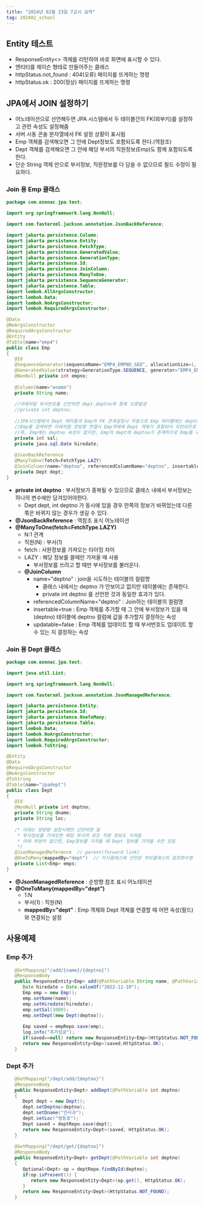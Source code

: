 ```yaml
---
title: "2024년 02월 23일 7교시 요약"
tag: 202402_school
---
```


## Entity 테스트

- ResponseEntity<> 객체를 리턴하여 바로 화면에 표시할 수 있다.
- 엔티티를 제이슨 형태로 만들어주는 클래스
- httpStatus.not_found : 404(오류) 페이지를 뜨게하는 명령
- httpStatus.ok : 200(정상) 페이지를 뜨게하는 명령

## JPA에서 JOIN 설정하기

- 어노테이션으로 선언해두면 JPA 시스템에서 두 테이블간의 FK(외부키)를 설정하고 관련 속성도 설정해줌
- 서버 시동 콘솔 문자열에서 FK 설정 상황이 표시됨
- Emp 객체를 검색해오면 그 안에 Dept정보도 포함되도록 한다.(역참조)
- Dept 객체를 검색해오면 그 안에 해당 부서의 직원정보(Emp)도 함께 포함되도록 한다.
- 단순 String 객체 만으로 부서정보, 직원정보를 다 담을 수 없으므로 필드 수정이 필요하다.

### Join 용 Emp 클래스

```java
package com.ezenac.jpa.test;

import org.springframework.lang.NonNull;

import com.fasterxml.jackson.annotation.JsonBackReference;

import jakarta.persistence.Column;
import jakarta.persistence.Entity;
import jakarta.persistence.FetchType;
import jakarta.persistence.GeneratedValue;
import jakarta.persistence.GenerationType;
import jakarta.persistence.Id;
import jakarta.persistence.JoinColumn;
import jakarta.persistence.ManyToOne;
import jakarta.persistence.SequenceGenerator;
import jakarta.persistence.Table;
import lombok.AllArgsConstructor;
import lombok.Data;
import lombok.NoArgsConstructor;
import lombok.RequiredArgsConstructor;

@Data
@NoArgsConstructor
@RequiredArgsConstructor
@Entity
@Table(name="emp4")
public class Emp 
{ 
   @Id
   @SequenceGenerator(sequenceName="EMP4_EMPNO_SEQ", allocationSize=1, name="EMP4_EMPNO_GEN")
   @GeneratedValue(strategy=GenerationType.SEQUENCE, generator="EMP4_EMPNO_GEN")
   @NonNull private int empno;
   
   @Column(name="ename")
   private String name;
   
   //아래처럼 부서번호를 선언하면 dept.deptno와 중복 오류발생
   //private int deptno; 
   
   //JPA시스템에서 Dept 테이블과 Emp의 FK 관계설정시 자동으로 Emp 테이블에는 deptno 컬럼이 생성됨
   //Emp를 검색하면 아래처럼 양방향 연결시 Emp객체에 Dept 객체가 포함되어 리턴되므로 deptno 추출 가능
   //즉, Emp에는 deptno 속성이 없지만, Emp의 dept에 deptno가 존재하므로 Emp를 구하면 deptno도 추출된다
   private int sal;
   private java.sql.Date hiredate;
   
   @JsonBackReference
   @ManyToOne(fetch=FetchType.LAZY)
   @JoinColumn(name="deptno", referencedColumnName="deptno", insertable=true, updatable=false)
   private Dept dept;
}
```

- **private int deptno** : 부서정보가 중복될 수 있으므로 클래스 내에서 부서정보는 하나의 변수에만 담겨있어야한다.
  - Dept dept, int deptno 가 동시에 있을 경우 한쪽의 정보가 바뀌었는데 다른 쪾은 바뀌지 않는 경우가 생길 수 있다.
- **@JsonBackReference** : 역참조 표식 어노테이션
- **@ManyToOne(fetch=FetchType.LAZY)**
  - N:1 관계
  - 직원(N) : 부서(1)
  - fetch : 사원정보를 가져오는 타이밍 차이
  - LAZY : 해당 정보를 쓸때만 가져올 때 사용
    - 부서정보를 쓰려고 할 때만 부서정보를 불러온다.
  - **@JoinColumn**
    - name="deptno" : join을 시도하는 테이블의 컬럼명
      - 클래스 내에서는 deptno 가 안보이고 없지만 테이블에는 존재한다.
      - private int deptno 를 선언한 것과 동일한 효과가 있다.
    - referencedColumnName="deptno" : Join하는 테이블의 컬럼명
    - insertable=true : Emp 객체를 추가할 때 그 안에 부서정보가 있을 때(deptno) 테이블에 deptno 컬럼에 값을 추가할지 결정하는 속성
    - updatable=false : Emp 객체를 업데이트 할 때 부서번호도 업데이트 할 수 있는 지 결정하는 속성

### Join 용 Dept 클래스

```java
package com.ezenac.jpa.test;

import java.util.List;

import org.springframework.lang.NonNull;

import com.fasterxml.jackson.annotation.JsonManagedReference;

import jakarta.persistence.Entity;
import jakarta.persistence.Id;
import jakarta.persistence.OneToMany;
import jakarta.persistence.Table;
import lombok.Data;
import lombok.NoArgsConstructor;
import lombok.RequiredArgsConstructor;
import lombok.ToString;

@Entity
@Data
@RequiredArgsConstructor
@NoArgsConstructor
@ToString
@Table(name="jpadept")
public class Dept 
{
   @Id
   @NonNull private int deptno;
   private String dname;
   private String loc;
   
   /* 아래는 양방향 설정시에만 선언하면 됨
    * 부서정보를 가져오면 해당 부서의 모든 직원 정보도 가져옴
    * 아래 부분이 없으면, Emp정보를 가져올 때 Dept 정보를 가져올 수만 있음
    */
   @JsonManagedReference  // parent(forward link)
   @OneToMany(mappedBy="dept")  // 자식클래스에 선언된 부모클래스의 참조변수명
   private List<Emp> emps;
}
```

- **@JsonManagedReference** : 순방향 참조 표시 어노테이션
- **@OneToMany(mappedBy="dept")**
  - 1:N
  - 부서(1) : 직원(N)
  - **mappedBy="dept"** : Emp 객체와 Dept 객체를 연결할 때 어떤 속성(필드)와 연결되는 설정

## 사용예제

### Emp 추가

```java
   @GetMapping("/add/{name}/{deptno}")
   @ResponseBody
   public ResponseEntity<Emp> add(@PathVariable String name, @PathVariable int deptno){
      Date hiredate = Date.valueOf("2022-12-10");
      Emp emp = new Emp();
      emp.setName(name);
      emp.setHiredate(hiredate);
      emp.setSal(3000);
      emp.setDept(new Dept(deptno));
      
      Emp saved = empRepo.save(emp);
      log.info("추가성공");
      if(saved==null) return new ResponseEntity<Emp>(HttpStatus.NOT_FOUND);
      return new ResponseEntity<Emp>(saved,HttpStatus.OK);
   }
```

### Dept 추가

```java
   @GetMapping("/dept/add/{deptno}")
   @ResponseBody
   public ResponseEntity<Dept> addDept(@PathVariable int deptno)
   {
      Dept dept = new Dept();
      dept.setDeptno(deptno);
      dept.setDname("인사과");
      dept.setLoc("영등포");
      Dept saved = deptRepo.save(dept);
      return new ResponseEntity<Dept>(saved, HttpStatus.OK);
   }
   
   @GetMapping("/dept/get/{deptno}")
   @ResponseBody
   public ResponseEntity<Dept> getDept(@PathVariable int deptno)
   {
      Optional<Dept> op = deptRepo.findById(deptno);
      if(op.isPresent()) {
         return new ResponseEntity<Dept>(op.get(), HttpStatus.OK);
      }
      return new ResponseEntity<Dept>(HttpStatus.NOT_FOUND);
   }
```